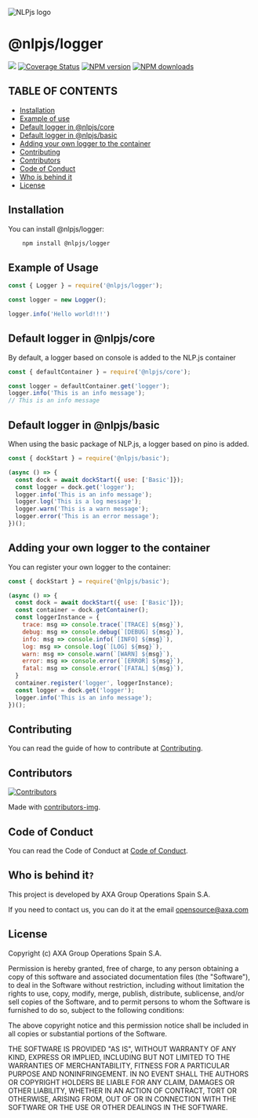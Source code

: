![NLPjs logo](../../screenshots/nlplogo.gif)

# @nlpjs/logger

[![](https://github.com/axa-group/nlp.js/actions/workflows/node.js.yml/badge.svg?branch=master)](https://github.com/axa-group/nlp.js/actions/workflows/node.js.yml)
[![Coverage Status](https://coveralls.io/repos/github/axa-group/nlp.js/badge.svg?branch=master)](https://coveralls.io/github/axa-group/nlp.js?branch=master)
[![NPM version](https://img.shields.io/npm/v/node-nlp.svg?style=flat)](https://www.npmjs.com/package/node-nlp)
[![NPM downloads](https://img.shields.io/npm/dm/node-nlp.svg?style=flat)](https://www.npmjs.com/package/node-nlp)

## TABLE OF CONTENTS

<!--ts-->

- [Installation](#installation)
- [Example of use](#example-of-use)
- [Default logger in @nlpjs/core](#default-logger-in-nlpjscore)
- [Default logger in @nlpjs/basic](#default-logger-in-nlpjsbasic)
- [Adding your own logger to the container](#adding-your-own-logger-to-the-container)
- [Contributing](#contributing)
- [Contributors](#contributors)
- [Code of Conduct](#code-of-conduct)
- [Who is behind it](#who-is-behind-it)
- [License](#license.md)
  <!--te-->

## Installation

You can install @nlpjs/logger:

```bash
    npm install @nlpjs/logger
```

## Example of Usage

```javascript
const { Logger } = require('@nlpjs/logger');

const logger = new Logger();

logger.info('Hello world!!!')
```

## Default logger in @nlpjs/core
By default, a logger based on console is added to the NLP.js container

```javascript
const { defaultContainer } = require('@nlpjs/core');

const logger = defaultContainer.get('logger');
logger.info('This is an info message');
// This is an info message
```

## Default logger in @nlpjs/basic
When using the basic package of NLP.js, a logger based on pino is added.

```javascript
const { dockStart } = require('@nlpjs/basic');

(async () => {
  const dock = await dockStart({ use: ['Basic']});
  const logger = dock.get('logger');
  logger.info('This is an info message');
  logger.log('This is a log message');
  logger.warn('This is a warn message');
  logger.error('This is an error message');
})();
```

## Adding your own logger to the container
You can register your own logger to the container:

```javascript
const { dockStart } = require('@nlpjs/basic');

(async () => {
  const dock = await dockStart({ use: ['Basic']});
  const container = dock.getContainer();
  const loggerInstance = {
    trace: msg => console.trace(`[TRACE] ${msg}`),
    debug: msg => console.debug(`[DEBUG] ${msg}`),
    info: msg => console.info(`[INFO] ${msg}`),
    log: msg => console.log(`[LOG] ${msg}`),
    warn: msg => console.warn(`[WARN] ${msg}`),
    error: msg => console.error(`[ERROR] ${msg}`),
    fatal: msg => console.error(`[FATAL] ${msg}`),
  }
  container.register('logger', loggerInstance);
  const logger = dock.get('logger');
  logger.info('This is an info message');
})();
```

## Contributing

You can read the guide of how to contribute at [Contributing](../../CONTRIBUTING.md).

## Contributors

[![Contributors](https://contributors-img.firebaseapp.com/image?repo=axa-group/nlp.js)](https://github.com/axa-group/nlp.js/graphs/contributors)

Made with [contributors-img](https://contributors-img.firebaseapp.com).

## Code of Conduct

You can read the Code of Conduct at [Code of Conduct](../../CODE_OF_CONDUCT.md).

## Who is behind it`?`

This project is developed by AXA Group Operations Spain S.A.

If you need to contact us, you can do it at the email opensource@axa.com

## License

Copyright (c) AXA Group Operations Spain S.A.

Permission is hereby granted, free of charge, to any person obtaining
a copy of this software and associated documentation files (the
"Software"), to deal in the Software without restriction, including
without limitation the rights to use, copy, modify, merge, publish,
distribute, sublicense, and/or sell copies of the Software, and to
permit persons to whom the Software is furnished to do so, subject to
the following conditions:

The above copyright notice and this permission notice shall be
included in all copies or substantial portions of the Software.

THE SOFTWARE IS PROVIDED "AS IS", WITHOUT WARRANTY OF ANY KIND,
EXPRESS OR IMPLIED, INCLUDING BUT NOT LIMITED TO THE WARRANTIES OF
MERCHANTABILITY, FITNESS FOR A PARTICULAR PURPOSE AND
NONINFRINGEMENT. IN NO EVENT SHALL THE AUTHORS OR COPYRIGHT HOLDERS BE
LIABLE FOR ANY CLAIM, DAMAGES OR OTHER LIABILITY, WHETHER IN AN ACTION
OF CONTRACT, TORT OR OTHERWISE, ARISING FROM, OUT OF OR IN CONNECTION
WITH THE SOFTWARE OR THE USE OR OTHER DEALINGS IN THE SOFTWARE.
